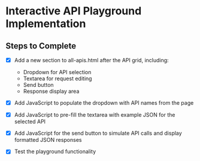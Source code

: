 # Interactive API Playground Implementation

## Steps to Complete

- [x] Add a new section to all-apis.html after the API grid, including:
  - Dropdown for API selection
  - Textarea for request editing
  - Send button
  - Response display area

- [x] Add JavaScript to populate the dropdown with API names from the page

- [x] Add JavaScript to pre-fill the textarea with example JSON for the selected API

- [x] Add JavaScript for the send button to simulate API calls and display formatted JSON responses

- [x] Test the playground functionality
